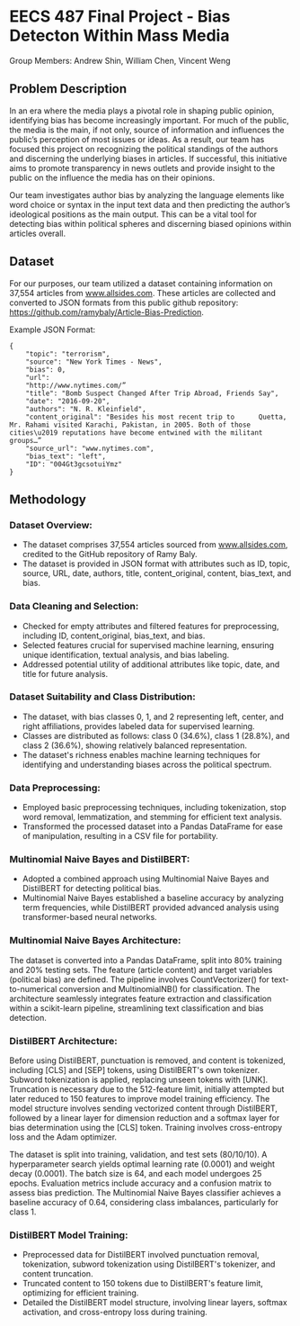 # EECS 487 Final Project - Bias Detecton Within Mass Media

Group Members: Andrew Shin, William Chen, Vincent Weng

## Problem Description

In an era where the media plays a pivotal role in shaping public opinion, identifying bias has become increasingly important. For much of the public, the media is the main, if not only, source of information and influences the public’s perception of most issues or ideas. As a result, our team has focused this project on recognizing the political standings of the authors and discerning the underlying biases in articles. 
If successful, this initiative aims to promote transparency in news outlets and provide insight to the public on the influence the media has on their opinions.

Our team investigates author bias by analyzing the language elements like word choice or syntax in the input text data and then predicting the author’s ideological positions as the main output. 
This can be a vital tool for detecting bias within political spheres and discerning biased opinions within articles overall.

## Dataset
For our purposes, our team utilized a dataset containing information on 37,554 articles from www.allsides.com. These articles are collected and converted to JSON formats from this public github repository: https://github.com/ramybaly/Article-Bias-Prediction.

Example JSON Format:
```
{
    "topic": "terrorism",
    "source": "New York Times - News",
    "bias": 0,
    "url": 
    "http://www.nytimes.com/”
    "title": "Bomb Suspect Changed After Trip Abroad, Friends Say",
    "date": "2016-09-20",
    "authors": "N. R. Kleinfield",
    "content_original": "Besides his most recent trip to      Quetta, Mr. Rahami visited Karachi, Pakistan, in 2005. Both of those cities\u2019 reputations have become entwined with the militant groups…”
    "source_url": "www.nytimes.com",
    "bias_text": "left",
    "ID": "004Gt3gcsotuiYmz"
}
```

## Methodology

### Dataset Overview:

* The dataset comprises 37,554 articles sourced from www.allsides.com, credited to the GitHub repository of Ramy Baly.
* The dataset is provided in JSON format with attributes such as ID, topic, source, URL, date, authors, title, content_original, content, bias_text, and bias.

### Data Cleaning and Selection:

* Checked for empty attributes and filtered features for preprocessing, including ID, content_original, bias_text, and bias.
* Selected features crucial for supervised machine learning, ensuring unique identification, textual analysis, and bias labeling.
* Addressed potential utility of additional attributes like topic, date, and title for future analysis.

### Dataset Suitability and Class Distribution:

* The dataset, with bias classes 0, 1, and 2 representing left, center, and right affiliations, provides labeled data for supervised learning.
* Classes are distributed as follows: class 0 (34.6%), class 1 (28.8%), and class 2 (36.6%), showing relatively balanced representation.
* The dataset's richness enables machine learning techniques for identifying and understanding biases across the political spectrum.

### Data Preprocessing:

* Employed basic preprocessing techniques, including tokenization, stop word removal, lemmatization, and stemming for efficient text analysis.
* Transformed the processed dataset into a Pandas DataFrame for ease of manipulation, resulting in a CSV file for portability.

### Multinomial Naive Bayes and DistilBERT:

* Adopted a combined approach using Multinomial Naive Bayes and DistilBERT for detecting political bias.
* Multinomial Naive Bayes established a baseline accuracy by analyzing term frequencies, while DistilBERT provided advanced analysis using transformer-based neural networks.

### Multinomial Naive Bayes Architecture:

The dataset is converted into a Pandas DataFrame, split into 80% training and 20% testing sets. The feature (article content) and target variables (political bias) are defined. The pipeline involves CountVectorizer() for text-to-numerical conversion and MultinomialNB() for classification. The architecture seamlessly integrates feature extraction and classification within a scikit-learn pipeline, streamlining text classification and bias detection.

### DistilBERT Architecture:
Before using DistilBERT, punctuation is removed, and content is tokenized, including [CLS] and [SEP] tokens, using DistilBERT's own tokenizer. Subword tokenization is applied, replacing unseen tokens with [UNK]. Truncation is necessary due to the 512-feature limit, initially attempted but later reduced to 150 features to improve model training efficiency. The model structure involves sending vectorized content through DistilBERT, followed by a linear layer for dimension reduction and a softmax layer for bias determination using the [CLS] token. Training involves cross-entropy loss and the Adam optimizer.

The dataset is split into training, validation, and test sets (80/10/10). A hyperparameter search yields optimal learning rate (0.0001) and weight decay (0.0001). The batch size is 64, and each model undergoes 25 epochs. Evaluation metrics include accuracy and a confusion matrix to assess bias prediction. The Multinomial Naive Bayes classifier achieves a baseline accuracy of 0.64, considering class imbalances, particularly for class 1.

### DistilBERT Model Training:

* Preprocessed data for DistilBERT involved punctuation removal, tokenization, subword tokenization using DistilBERT's tokenizer, and content truncation.
* Truncated content to 150 tokens due to DistilBERT's feature limit, optimizing for efficient training.
* Detailed the DistilBERT model structure, involving linear layers, softmax activation, and cross-entropy loss during training.


